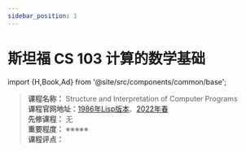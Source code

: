 ```yaml
---
sidebar_position: 1
---
```


# 斯坦福 CS 103 计算的数学基础

import {H,Book,Ad} from '@site/src/components/common/base';


>**课程名称：** Structure and Interpretation of Computer Programs  
**课程官网地址：**[1986年Lisp版本](https://inst.eecs.berkeley.edu/~cs61c/su21/)、[2022年春](https://cs61c.org/sp22/)  
**先修课程：** 无  
**重要程度：** ※※※※※  
**课程评点：** 




<Comment></Comment>

